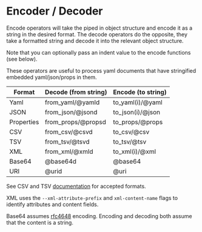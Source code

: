 # Encoder / Decoder

Encode operators will take the piped in object structure and encode it as a string in the desired format. The decode operators do the opposite, they take a formatted string and decode it into the relevant object structure.

Note that you can optionally pass an indent value to the encode functions (see below).

These operators are useful to process yaml documents that have stringified embedded yaml/json/props in them.


| Format | Decode (from string) | Encode (to string) |
| --- | -- | --|
| Yaml | from_yaml/@yamld | to_yaml(i)/@yaml |
| JSON | from_json/@jsond | to_json(i)/@json |
| Properties | from_props/@propsd  | to_props/@props |
| CSV | from_csv/@csvd | to_csv/@csv |
| TSV | from_tsv/@tsvd | to_tsv/@tsv |
| XML | from_xml/@xmld | to_xml(i)/@xml |
| Base64 | @base64d | @base64 |
| URI | @urid | @uri |


See CSV and TSV [documentation](https://mikefarah.gitbook.io/yq/usage/csv-tsv) for accepted formats.

XML uses the `--xml-attribute-prefix` and `xml-content-name` flags to identify attributes and content fields.


Base64 assumes [rfc4648](https://rfc-editor.org/rfc/rfc4648.html) encoding. Encoding and decoding both assume that the content is a string.
